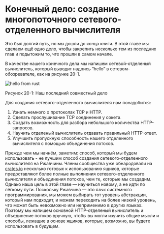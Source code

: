 # Конечный дело: создание многопоточного сетевого-отделенного вычислителя

Это был долгий путь, но мы дошли до конца книги. В этой главе мы сделаем ещё одно дело, чтобы закрепить несколько тем из последних глав и подытожим то, что прошли в самом начале.

В качестве нашего конечного дела мы напишем сетевой-отделеный вычислитель, который выводит надпись “hello” в сетевом-обозревателе, как на рисунке 20-1.

![hello from rust](https://github.com/ruRust/book/blob/master/rustbook-en/src/img/trpl20-01.png?raw=true)

<span class="caption">Рисунок 20-1: Наш последний совместный дело</span>

Для создания сетевого-отделенного вычислителя нам понадобится:

1. Узнать немного о протоколах TCP и HTTP.
2. Сделать прослушивание TCP соединения у сокета.
3. Создать возможность для разбора небольшого количества HTTP-запросов.
4. Научить отделеный вычислитель отдавать правильный HTTP-ответ.
5. Улучшить пропускную способность нашего отделенного вычислителя с помощью объединения потоков.

Прежде чем мы начнём, заметим: способ, который мы будем использовать - не лучшим способ создания сетевого-отделенного вычислителя на Ржавчины. Члены сообщества уже обнародовали на [crates.io](https://crates.io/) несколько готовых к использованию ящиков, которые предоставляют более полные выполнения сетевого-отделенного вычислителя и объединения потоков, чем те, которые мы создадим. Однако наша цель в этой главе — научиться новому, а не идти по лёгкому пути. Поскольку Ржавчина — это язык системного программирования, мы можем выбирать тот уровень абстракции, который нам подходит, и можем переходить на более низкий уровень, что может быть невозможно или неприменимо в других языках. Поэтому мы напишем основной HTTP-отделеный вычислитель и объединение потоков вручную, чтобы вы могли изучить общие мысли и способы, лежащие в основе ящиков, которые, возможно, вы будете использовать в будущем.
